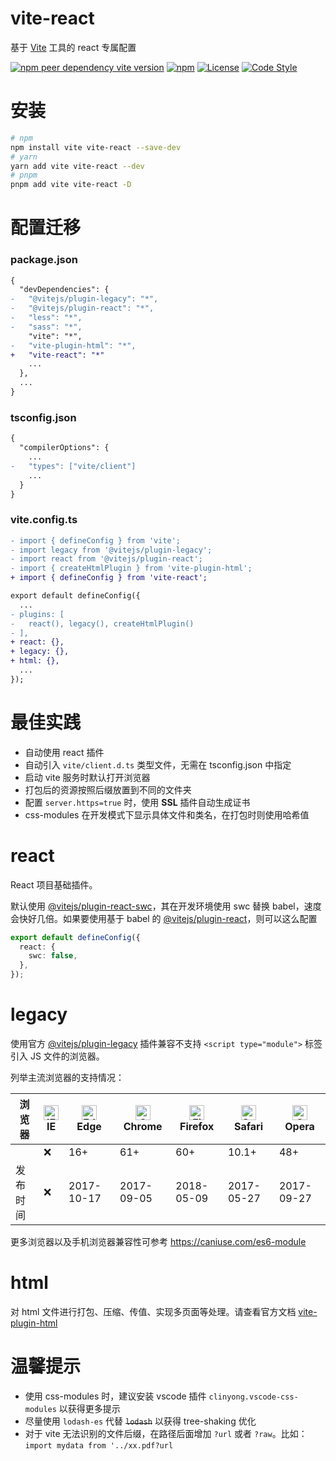 # vite-react

基于 [Vite](https://github.com/vitejs/vite) 工具的 react 专属配置

[![npm peer dependency vite version](https://img.shields.io/npm/dependency-version/vite-react/peer/vite?logo=vite)](https://github.com/vitejs/vite)
[![npm](https://img.shields.io/npm/v/vite-react?logo=npm)](https://www.npmjs.com/package/vite-react)
[![License](https://img.shields.io/github/license/geekact/vite-react?logo=open-source-initiative)](https://github.com/geekact/vite-react/blob/master/LICENSE)
[![Code Style](https://img.shields.io/badge/code_style-prettier-ff69b4.svg?logo=prettier)](https://github.com/prettier/prettier)

# 安装

```bash
# npm
npm install vite vite-react --save-dev
# yarn
yarn add vite vite-react --dev
# pnpm
pnpm add vite vite-react -D
```

# 配置迁移

### package.json

```diff
{
  "devDependencies": {
-   "@vitejs/plugin-legacy": "*",
-   "@vitejs/plugin-react": "*",
-   "less": "*",
-   "sass": "*",
    "vite": "*",
-   "vite-plugin-html": "*",
+   "vite-react": "*"
    ...
  },
  ...
}
```

### tsconfig.json

```diff
{
  "compilerOptions": {
    ...
-   "types": ["vite/client"]
    ...
  }
}
```

### vite.config.ts

```diff
- import { defineConfig } from 'vite';
- import legacy from '@vitejs/plugin-legacy';
- import react from '@vitejs/plugin-react';
- import { createHtmlPlugin } from 'vite-plugin-html';
+ import { defineConfig } from 'vite-react';

export default defineConfig({
  ...
- plugins: [
-   react(), legacy(), createHtmlPlugin()
- ],
+ react: {},
+ legacy: {},
+ html: {},
  ...
});
```

# 最佳实践

- 自动使用 react 插件
- 自动引入 `vite/client.d.ts` 类型文件，无需在 tsconfig.json 中指定
- 启动 vite 服务时默认打开浏览器
- 打包后的资源按照后缀放置到不同的文件夹
- 配置 `server.https=true` 时，使用 **SSL** 插件自动生成证书
- css-modules 在开发模式下显示具体文件和类名，在打包时则使用哈希值

# react

React 项目基础插件。

默认使用 [@vitejs/plugin-react-swc](https://github.com/vitejs/vite-plugin-react-swc)，其在开发环境使用 swc 替换 babel，速度会快好几倍。如果要使用基于 babel 的 [@vitejs/plugin-react](https://github.com/vitejs/vite-plugin-react/tree/main/packages/plugin-react)，则可以这么配置

```typescript
export default defineConfig({
  react: {
    swc: false,
  },
});
```

# legacy

使用官方 [@vitejs/plugin-legacy](https://github.com/vitejs/vite/tree/main/packages/plugin-legacy#options) 插件兼容不支持 `<script type="module">` 标签引入 JS 文件的浏览器。

列举主流浏览器的支持情况：

| 浏览器   | <img src="https://raw.githubusercontent.com/alrra/browser-logos/master/src/archive/internet-explorer_9-11/internet-explorer_9-11_48x48.png" alt="IE" width="24px" height="24px" /><br/>IE | <img src="https://raw.githubusercontent.com/alrra/browser-logos/master/src/edge/edge_48x48.png" alt="Edge" width="24px" height="24px" /><br/>Edge | <img src="https://raw.githubusercontent.com/alrra/browser-logos/master/src/chrome/chrome_48x48.png" alt="Chrome" width="24px" height="24px" /><br/>Chrome | <img src="https://raw.githubusercontent.com/alrra/browser-logos/master/src/firefox/firefox_48x48.png" alt="Firefox" width="24px" height="24px" /><br/>Firefox | <img src="https://raw.githubusercontent.com/alrra/browser-logos/master/src/safari/safari_48x48.png" alt="Safari" width="24px" height="24px" /><br/>Safari | <img src="https://raw.githubusercontent.com/alrra/browser-logos/master/src/opera/opera_48x48.png" alt="Opera" width="24px" height="24px" /><br/>Opera |
| -------- | ----------------------------------------------------------------------------------------------------------------------------------------------------------------------------------------- | ------------------------------------------------------------------------------------------------------------------------------------------------- | --------------------------------------------------------------------------------------------------------------------------------------------------------- | ------------------------------------------------------------------------------------------------------------------------------------------------------------- | --------------------------------------------------------------------------------------------------------------------------------------------------------- | ----------------------------------------------------------------------------------------------------------------------------------------------------- |
|          | ❌                                                                                                                                                                                        | 16+                                                                                                                                               | 61+                                                                                                                                                       | 60+                                                                                                                                                           | 10.1+                                                                                                                                                     | 48+                                                                                                                                                   |
| 发布时间 | ❌                                                                                                                                                                                        | 2017-10-17                                                                                                                                        | 2017-09-05                                                                                                                                                | 2018-05-09                                                                                                                                                    | 2017-05-27                                                                                                                                                | 2017-09-27                                                                                                                                            |

更多浏览器以及手机浏览器兼容性可参考 https://caniuse.com/es6-module

# html

对 html 文件进行打包、压缩、传值、实现多页面等处理。请查看官方文档 [vite-plugin-html](https://github.com/vbenjs/vite-plugin-html#useroptions)

# 温馨提示

- 使用 css-modules 时，建议安装 vscode 插件 `clinyong.vscode-css-modules` 以获得更多提示
- 尽量使用 `lodash-es` 代替 ~~`lodash`~~ 以获得 tree-shaking 优化
- 对于 vite 无法识别的文件后缀，在路径后面增加 `?url` 或者 `?raw`。比如：`import mydata from '../xx.pdf?url`
